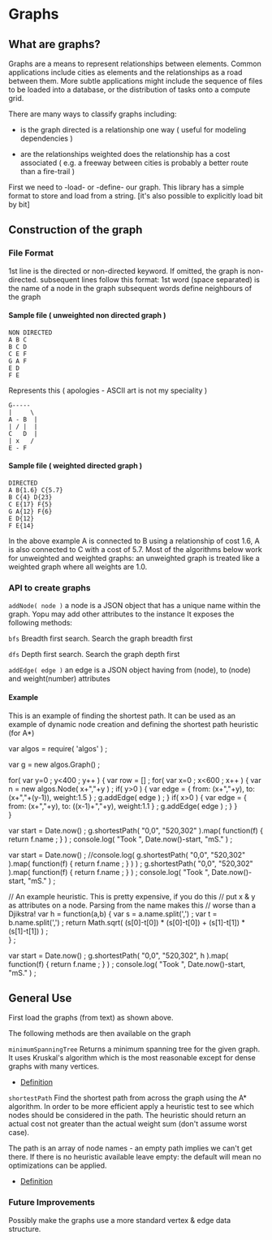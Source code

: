 

# Graphs

## What are graphs?

Graphs are a means to represent relationships between elements. Common applications include cities as
elements and the relationships as a road between them. More subtle applications might include the
sequence of files to be loaded into a database, or the distribution of tasks onto a compute grid. 

There are many ways to classify graphs including:
- is the graph directed
	is a relationship one way ( useful for modeling dependencies )
	
- are the relationships weighted
	does the relationship has a cost associated ( e.g. a freeway between cities is probably a better route than a fire-trail )  

First we need to -load- or -define- our graph. This library has a simple format to store and load
from a string. [it's also possible to explicitly load bit by bit]

## Construction of the graph

### File Format
1st line is the directed or non-directed keyword. If omitted, the graph is non-directed.
subsequent lines follow this format:
1st word (space separated) is the name of a node in the graph
subsequent words define neighbours of the graph

#### Sample file ( unweighted non directed graph )
```
NON DIRECTED
A B C
B C D
C E F
G A F
E D
F E
```
Represents this ( apologies - ASCII art is not my speciality )
```	
G-----
|     \
A - B  |
| / |  |
C   D  |
| x   /
E - F
```

#### Sample file ( weighted directed graph )
```
DIRECTED
A B{1.6} C{5.7}
B C{4} D{23}
C E{17} F{5}
G A{12} F{6}
E D{12}
F E{14}
```

In the above example A is connected to B using a relationship of cost 1.6, A is also 
connected to C with a cost of 5.7.
Most of the algorithms below work for unweighted and weighted graphs: an unweighted 
graph is treated like a weighted graph where all weights are 1.0.
 
### API to create graphs

```addNode( node )```
a node is a JSON object that has a unique name within the graph. Yopu may add other attributes
to the instance
It exposes the following methods:
 
```bfs```
Breadth first search. Search the graph breadth first  

```dfs```
Depth first search. Search the graph depth first
 

```addEdge( edge )```
an edge is a JSON object having from (node), to (node) and weight(number) attributes

#### Example


This is an example of finding the shortest path. It can be used
as an example of dynamic node creation and defining the shortest path heuristic (for A*)


var algos = require( 'algos' ) ;

var g = new algos.Graph() ;

for( var y=0 ; y<400 ; y++ ) {
	var row = [] ;
	for( var x=0 ; x<600 ; x++ ) {
		var n = new algos.Node( x+","+y ) ;
		if( y>0 ) {
			var edge = { from: (x+","+y), to: (x+","+(y-1)), weight:1.5 } ;
			g.addEdge( edge ) ;
		}
		if( x>0 ) {
			var edge = { from: (x+","+y), to: ((x-1)+","+y), weight:1.1 } ;
			g.addEdge( edge ) ;
		}
	}	 
}

var start = Date.now() ;
g.shortestPath( "0,0", "520,302" ).map( function(f) { return f.name ; } ) ;
console.log( "Took ", Date.now()-start, "mS." ) ;

var start = Date.now() ;
//console.log( g.shortestPath( "0,0", "520,302" ).map( function(f) { return f.name ; } ) ) ;
g.shortestPath( "0,0", "520,302" ).map( function(f) { return f.name ; } ) ;
console.log( "Took ", Date.now()-start, "mS." ) ;

// An example heuristic. This is pretty expensive, if you do this
// put x & y as attributes on a node. Parsing from the name makes this
// worse than a Djikstra!
var h = function(a,b) { 
	var s = a.name.split(',') ;
	var t = b.name.split(',') ;
	return Math.sqrt( (s[0]-t[0]) * (s[0]-t[0]) + (s[1]-t[1]) * (s[1]-t[1]) ) ;  
} ;

var start = Date.now() ;
g.shortestPath( "0,0", "520,302", h ).map( function(f) { return f.name ; } ) ;
console.log( "Took ", Date.now()-start, "mS." ) ;

## General Use

First load the graphs (from text) as shown above.

The following methods are then available on the graph

```minimumSpanningTree```
Returns a minimum spanning tree for the given graph.
It uses Kruskal's algorithm which is the most reasonable
except for dense graphs with many vertices.

- [Definition](https://en.wikipedia.org/wiki/Minimum_spanning_tree)

```shortestPath```
Find the shortest path from across the graph using the A* algorithm. In order to be more
efficient apply a heuristic test to see which nodes should be considered in the path. The 
heuristic should return an actual cost not greater than the actual weight sum (don't 
assume worst case). 

The path is an array of node names - an empty path implies we can't get there. 
If there is no heuristic available leave empty: the default will mean no optimizations can be applied.

- [Definition](https://en.wikipedia.org/wiki/Shortest_path_problem)


### Future Improvements

Possibly make the graphs use a more standard vertex & edge data structure.

